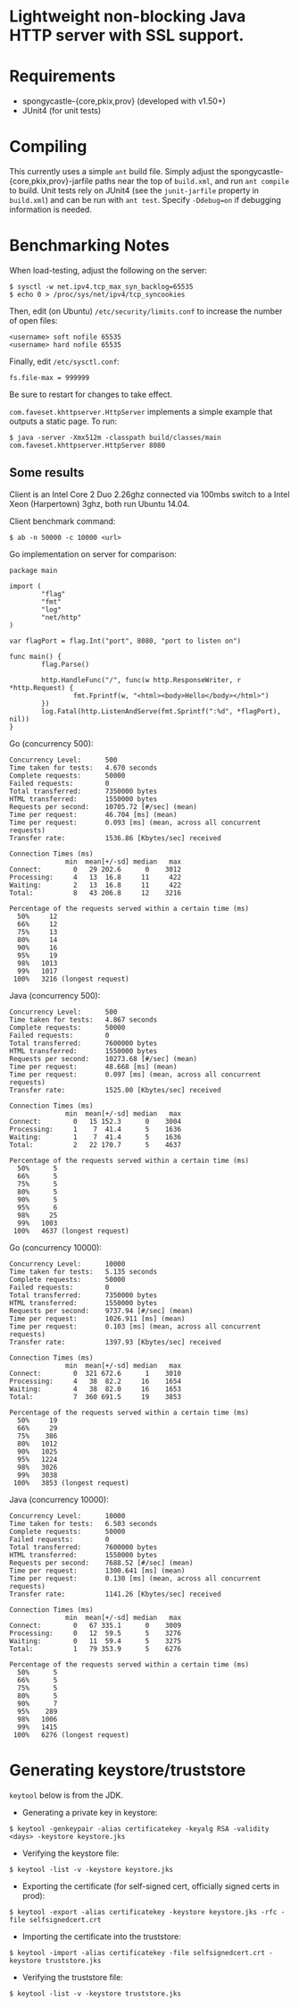 # Lightweight non-blocking Java HTTP server with SSL support.

Requirements
============
- spongycastle-{core,pkix,prov} (developed with v1.50+)
- JUnit4 (for unit tests)

Compiling
=========

This currently uses a simple `ant` build file.  Simply adjust the
spongycastle-{core,pkix,prov}-jarfile paths near the top of `build.xml`,
and run `ant compile` to build.  Unit tests rely on JUnit4 (see the
`junit-jarfile` property in `build.xml`) and can be run with `ant test`.
Specify `-Ddebug=on` if debugging information is needed.

Benchmarking Notes
==================
When load-testing, adjust the following on the server:

```
$ sysctl -w net.ipv4.tcp_max_syn_backlog=65535
$ echo 0 > /proc/sys/net/ipv4/tcp_syncookies
```

Then, edit (on Ubuntu) `/etc/security/limits.conf` to increase the number of
open files:

```
<username> soft nofile 65535
<username> hard nofile 65535
```

Finally, edit `/etc/sysctl.conf`:

```
fs.file-max = 999999
```

Be sure to restart for changes to take effect.

`com.faveset.khttpserver.HttpServer` implements a simple example that
outputs a static page.  To run:

```
$ java -server -Xmx512m -classpath build/classes/main com.faveset.khttpserver.HttpServer 8080
```

Some results
------------

Client is an Intel Core 2 Duo 2.26ghz connected via 100mbs switch to a Intel Xeon (Harpertown) 3ghz, both run
Ubuntu 14.04.

Client benchmark command:

```
$ ab -n 50000 -c 10000 <url>
```

Go implementation on server for comparison:

```
package main

import (
        "flag"
        "fmt"
        "log"
        "net/http"
)

var flagPort = flag.Int("port", 8080, "port to listen on")

func main() {
        flag.Parse()

        http.HandleFunc("/", func(w http.ResponseWriter, r *http.Request) {
                fmt.Fprintf(w, "<html><body>Hello</body></html>")
        })
        log.Fatal(http.ListenAndServe(fmt.Sprintf(":%d", *flagPort), nil))
}
```

Go (concurrency 500):

```
Concurrency Level:      500
Time taken for tests:   4.670 seconds
Complete requests:      50000
Failed requests:        0
Total transferred:      7350000 bytes
HTML transferred:       1550000 bytes
Requests per second:    10705.72 [#/sec] (mean)
Time per request:       46.704 [ms] (mean)
Time per request:       0.093 [ms] (mean, across all concurrent requests)
Transfer rate:          1536.86 [Kbytes/sec] received

Connection Times (ms)
              min  mean[+/-sd] median   max
Connect:        0   29 202.6      0    3012
Processing:     4   13  16.8     11     422
Waiting:        2   13  16.8     11     422
Total:          8   43 206.8     12    3216

Percentage of the requests served within a certain time (ms)
  50%     12
  66%     12
  75%     13
  80%     14
  90%     16
  95%     19
  98%   1013
  99%   1017
 100%   3216 (longest request)
```

Java (concurrency 500):

```
Concurrency Level:      500
Time taken for tests:   4.867 seconds
Complete requests:      50000
Failed requests:        0
Total transferred:      7600000 bytes
HTML transferred:       1550000 bytes
Requests per second:    10273.68 [#/sec] (mean)
Time per request:       48.668 [ms] (mean)
Time per request:       0.097 [ms] (mean, across all concurrent requests)
Transfer rate:          1525.00 [Kbytes/sec] received

Connection Times (ms)
              min  mean[+/-sd] median   max
Connect:        0   15 152.3      0    3004
Processing:     1    7  41.4      5    1636
Waiting:        1    7  41.4      5    1636
Total:          2   22 170.7      5    4637

Percentage of the requests served within a certain time (ms)
  50%      5
  66%      5
  75%      5
  80%      5
  90%      5
  95%      6
  98%     25
  99%   1003
 100%   4637 (longest request)
```

Go (concurrency 10000):

```
Concurrency Level:      10000
Time taken for tests:   5.135 seconds
Complete requests:      50000
Failed requests:        0
Total transferred:      7350000 bytes
HTML transferred:       1550000 bytes
Requests per second:    9737.94 [#/sec] (mean)
Time per request:       1026.911 [ms] (mean)
Time per request:       0.103 [ms] (mean, across all concurrent requests)
Transfer rate:          1397.93 [Kbytes/sec] received

Connection Times (ms)
              min  mean[+/-sd] median   max
Connect:        0  321 672.6      1    3010
Processing:     4   38  82.2     16    1654
Waiting:        4   38  82.0     16    1653
Total:          7  360 691.5     19    3853

Percentage of the requests served within a certain time (ms)
  50%     19
  66%     29
  75%    386
  80%   1012
  90%   1025
  95%   1224
  98%   3026
  99%   3038
 100%   3853 (longest request)
```

Java (concurrency 10000):

```
Concurrency Level:      10000
Time taken for tests:   6.503 seconds
Complete requests:      50000
Failed requests:        0
Total transferred:      7600000 bytes
HTML transferred:       1550000 bytes
Requests per second:    7688.52 [#/sec] (mean)
Time per request:       1300.641 [ms] (mean)
Time per request:       0.130 [ms] (mean, across all concurrent requests)
Transfer rate:          1141.26 [Kbytes/sec] received

Connection Times (ms)
              min  mean[+/-sd] median   max
Connect:        0   67 335.1      0    3009
Processing:     0   12  59.5      5    3276
Waiting:        0   11  59.4      5    3275
Total:          1   79 353.9      5    6276

Percentage of the requests served within a certain time (ms)
  50%      5
  66%      5
  75%      5
  80%      5
  90%      7
  95%    289
  98%   1006
  99%   1415
 100%   6276 (longest request)
```

Generating keystore/truststore
==============================

`keytool` below is from the JDK.

* Generating a private key in keystore:

`$ keytool -genkeypair -alias certificatekey -keyalg RSA -validity <days> -keystore keystore.jks`

* Verifying the keystore file:

`$ keytool -list -v -keystore keystore.jks`

* Exporting the certificate (for self-signed cert, officially signed certs in prod):

`$ keytool -export -alias certificatekey -keystore keystore.jks -rfc -file selfsignedcert.crt`

* Importing the certificate into the truststore:

`$ keytool -import -alias certificatekey -file selfsignedcert.crt -keystore truststore.jks`

* Verifying the truststore file:

`$ keytool -list -v -keystore truststore.jks`
